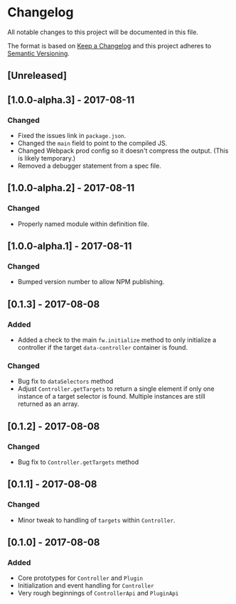 # Changelog
All notable changes to this project will be documented in this file.

The format is based on [Keep a Changelog](http://keepachangelog.com/en/1.0.0/)
and this project adheres to [Semantic Versioning](http://semver.org/spec/v2.0.0.html).

## [Unreleased]

## [1.0.0-alpha.3] - 2017-08-11
### Changed
- Fixed the issues link in `package.json`.
- Changed the `main` field to point to the compiled JS.
- Changed Webpack prod config so it doesn't compress the output. (This is likely temporary.)
- Removed a debugger statement from a spec file.

## [1.0.0-alpha.2] - 2017-08-11
### Changed
- Properly named module within definition file.

## [1.0.0-alpha.1] - 2017-08-11
### Changed
- Bumped version number to allow NPM publishing.

## [0.1.3] - 2017-08-08
### Added
- Added a check to the main `fw.initialize` method to only initialize a controller if the target `data-controller` container is found.

### Changed
- Bug fix to `dataSelectors` method
- Adjust `Controller.getTargets` to return a single element if only one instance of a target selector is found. Multiple instances are still returned as an array.

## [0.1.2] - 2017-08-08
### Changed
- Bug fix to `Controller.getTargets` method

## [0.1.1] - 2017-08-08
### Changed
- Minor tweak to handling of `targets` within `Controller`.

## [0.1.0] - 2017-08-08
### Added
- Core prototypes for `Controller` and `Plugin`
- Initialization and event handling for `Controller`
- Very rough beginnings of `ControllerApi` and `PluginApi`
